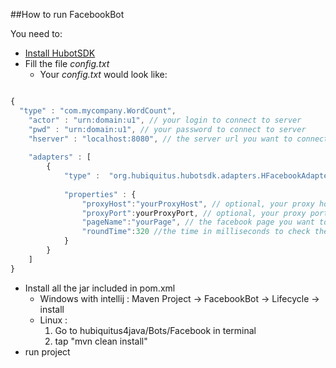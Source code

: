##How to run FacebookBot

You need to:
  * [Install HubotSDK](https://github.com/hubiquitus/hubiquitus4java/blob/master/doc/HubotSDK/installation_HubotSDK.md)
  * Fill the file _config.txt_
    - Your _config.txt_ would look like: 
```js

{
  "type" : "com.mycompany.WordCount",
	"actor" : "urn:domain:u1", // your login to connect to server
	"pwd" : "urn:domain:u1", // your password to connect to server
	"hserver" : "localhost:8080", // the server url you want to connect to
	
	"adapters" : [ 
		{
			"type" :  "org.hubiquitus.hubotsdk.adapters.HFacebookAdapterInbox",// fix, the path of class HFacebookAdapterInbox
			
			"properties" : {
				"proxyHost":"yourProxyHost", // optional, your proxy host
				"proxyPort":yourProxyPort, // optional, your proxy port
				"pageName":"yourPage", // the facebook page you want to count the number of its likes
				"roundTime":320 //the time in milliseconds to check the facebook page
			}				
		}	
	]
}

```

  * Install all the jar included in pom.xml
    - Windows with intellij : Maven Project -> FacebookBot -> Lifecycle -> install
    - Linux : 
        1. Go to hubiquitus4java/Bots/Facebook in terminal
        2. tap "mvn clean install"
  * run project

